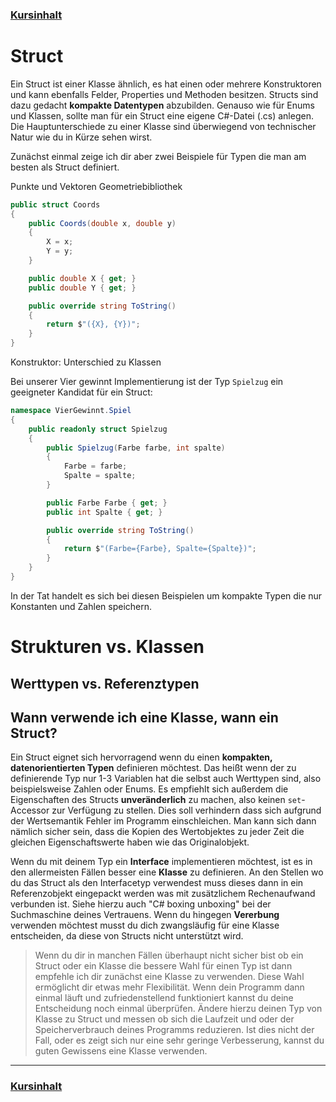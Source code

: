 ### [Kursinhalt](../README.md)

Struct
======

Ein Struct ist einer Klasse ähnlich, es hat einen oder mehrere Konstruktoren und kann ebenfalls Felder, Properties und Methoden besitzen. Structs sind dazu gedacht **kompakte Datentypen** abzubilden. Genauso wie für Enums und Klassen, sollte man für ein Struct eine eigene C#-Datei (.cs) anlegen. Die Hauptunterschiede zu einer Klasse sind überwiegend von technischer Natur wie du in Kürze sehen wirst.

Zunächst einmal zeige ich dir aber zwei Beispiele für Typen die man am besten als Struct definiert.

Punkte und Vektoren Geometriebibliothek

```cs
public struct Coords
{
    public Coords(double x, double y)
    {
        X = x;
        Y = y;
    }

    public double X { get; }
    public double Y { get; }

    public override string ToString()
    {
        return $"({X}, {Y})";
    }
}
```

Konstruktor: Unterschied zu Klassen

Bei unserer Vier gewinnt Implementierung ist der Typ `Spielzug` ein geeigneter Kandidat für ein Struct:

```cs
namespace VierGewinnt.Spiel
{
    public readonly struct Spielzug
    {
        public Spielzug(Farbe farbe, int spalte)
        {
            Farbe = farbe;
            Spalte = spalte;
        }

        public Farbe Farbe { get; }
        public int Spalte { get; }

        public override string ToString()
        {
            return $"(Farbe={Farbe}, Spalte={Spalte})";
        }
    }
}
```

In der Tat handelt es sich bei diesen Beispielen um kompakte Typen die nur Konstanten und Zahlen speichern.


Strukturen vs. Klassen
======================


Werttypen vs. Referenztypen
------------------------------


Wann verwende ich eine Klasse, wann ein Struct?
-----------------------------------------------

Ein Struct eignet sich hervorragend wenn du einen **kompakten, datenorientierten Typen** definieren möchtest. Das heißt wenn der zu definierende Typ nur 1-3 Variablen hat die selbst auch Werttypen sind, also beispielsweise Zahlen oder Enums. Es empfiehlt sich außerdem die Eigenschaften des Structs **unveränderlich** zu machen, also keinen `set`-Accessor zur Verfügung zu stellen. Dies soll verhindern dass sich aufgrund der Wertsemantik Fehler im Programm einschleichen. Man kann sich dann nämlich sicher sein, dass die Kopien des Wertobjektes zu jeder Zeit die gleichen Eigenschaftswerte haben wie das Originalobjekt.

Wenn du mit deinem Typ ein **Interface** implementieren möchtest, ist es in den allermeisten Fällen besser eine **Klasse** zu definieren. An den Stellen wo du das Struct als den Interfacetyp verwendest muss dieses dann in ein Referenzobjekt eingepackt werden was mit zusätzlichem Rechenaufwand verbunden ist. Siehe hierzu auch "C# boxing unboxing" bei der Suchmaschine deines Vertrauens. Wenn du hingegen **Vererbung** verwenden möchtest musst du dich zwangsläufig für eine Klasse entscheiden, da diese von Structs nicht unterstützt wird.

> Wenn du dir in manchen Fällen überhaupt nicht sicher bist ob ein Struct oder ein Klasse die bessere Wahl für einen Typ ist dann empfehle ich dir zunächst eine Klasse zu verwenden. Diese Wahl ermöglicht dir etwas mehr Flexibilität. Wenn dein Programm dann einmal läuft und zufriedenstellend funktioniert kannst du deine Entscheidung noch einmal überprüfen. Ändere hierzu deinen Typ von Klasse zu Struct und messen ob sich die Laufzeit und oder der Speicherverbrauch deines Programms reduzieren. Ist dies nicht der Fall, oder es zeigt sich nur eine sehr geringe Verbesserung, kannst du guten Gewissens eine Klasse verwenden.

---
### [Kursinhalt](../README.md)